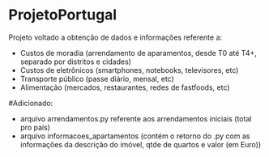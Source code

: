 # ProjetoPortugal
Projeto voltado a obtenção de dados e informações referente a:
- Custos de moradia (arrendamento de aparamentos, desde T0 até T4+, separado por distritos e cidades)
- Custos de eletrônicos (smartphones, notebooks, televisores, etc)
- Transporte público (passe diário, mensal, etc)
- Alimentação (mercados, restaurantes, redes de fastfoods, etc)

#Adicionado:
- arquivo arrendamentos.py referente aos arrendamentos iniciais (total pro país)
- arquivo informacoes_apartamentos (contém o retorno do .py com as informações da descrição do imóvel, qtde de quartos e valor (em Euro))

